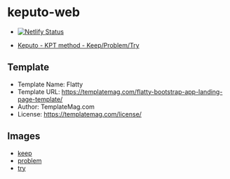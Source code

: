 # keputo-web


- [![Netlify Status](https://api.netlify.com/api/v1/badges/30cca1ac-a446-43d5-b5b4-20f18dc69d82/deploy-status)](https://app.netlify.com/sites/keputo/deploys)

- [Keputo - KPT method - Keep/Problem/Try](https://keputo.snamiki1212.com/)

## Template

- Template Name: Flatty
- Template URL: https://templatemag.com/flatty-bootstrap-app-landing-page-template/
- Author: TemplateMag.com
- License: https://templatemag.com/license/

## Images

- [keep](http://flat-icon-design.com/?p=438)
- [problem](http://flat-icon-design.com/?p=211)
- [try](http://flat-icon-design.com/?p=221)